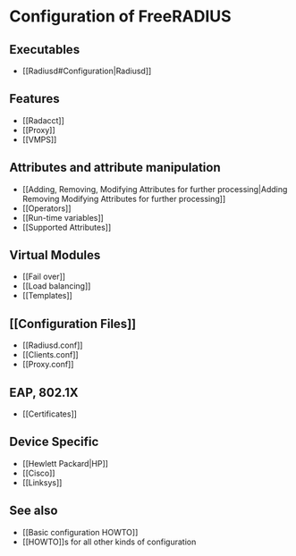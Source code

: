 # Configuration of FreeRADIUS

## Executables

* [[Radiusd#Configuration|Radiusd]]

## Features

* [[Radacct]]
* [[Proxy]]
* [[VMPS]]

## Attributes and attribute manipulation

* [[Adding, Removing, Modifying Attributes for further processing|Adding Removing Modifying Attributes for further processing]]
* [[Operators]]
* [[Run-time variables]]
* [[Supported Attributes]]

## Virtual Modules

* [[Fail over]]
* [[Load balancing]]
* [[Templates]]

## [[Configuration Files]]

* [[Radiusd.conf]]
* [[Clients.conf]]
* [[Proxy.conf]]

## EAP, 802.1X

* [[Certificates]]

## Device Specific

* [[Hewlett Packard|HP]]
* [[Cisco]]
* [[Linksys]]

## See also

* [[Basic configuration HOWTO]]
* [[HOWTO]]s for all other kinds of configuration
